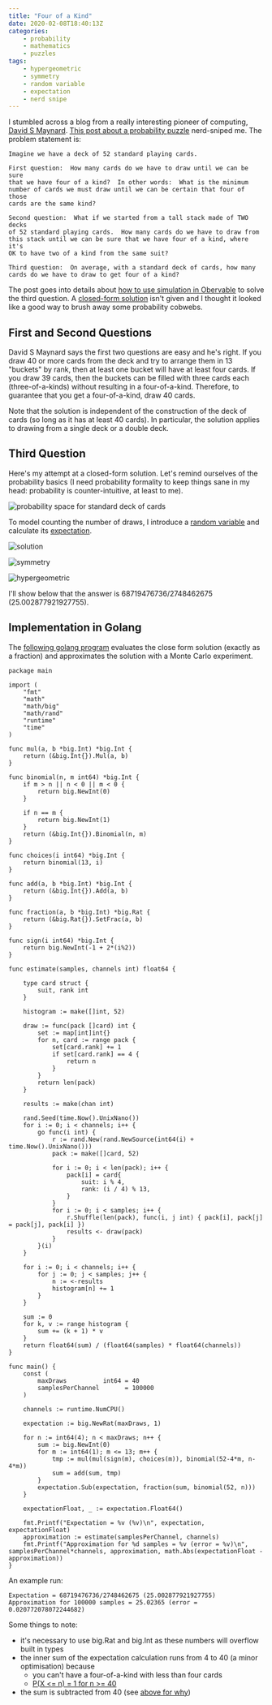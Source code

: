 ```yaml
---
title: "Four of a Kind"
date: 2020-02-08T18:40:13Z
categories:
    - probability
    - mathematics
    - puzzles
tags:
    - hypergeometric
    - symmetry
    - random variable
    - expectation
    - nerd snipe
---
```


I stumbled across a blog from a really interesting pioneer of computing, [David S Maynard](https://www.software-artist.com/). [This post about a probability puzzle](https://www.software-artist.com/joy-of-coding-observable/) nerd-sniped me. The problem statement is:

```
Imagine we have a deck of 52 standard playing cards.

First question:  How many cards do we have to draw until we can be sure
that we have four of a kind?  In other words:  What is the minimum
number of cards we must draw until we can be certain that four of those
cards are the same kind?

Second question:  What if we started from a tall stack made of TWO decks
of 52 standard playing cards.  How many cards do we have to draw from
this stack until we can be sure that we have four of a kind, where it's
OK to have two of a kind from the same suit?

Third question:  On average, with a standard deck of cards, how many
cards do we have to draw to get four of a kind?
```

The post goes into details about [how to use simulation in Obervable](https://observablehq.com/@dmaynard/tickler-puzzle-four-of-a-kind) to solve the third question. A [closed-form solution](https://en.wikipedia.org/wiki/Closed-form_expression) isn't given and I thought it looked like a good way to brush away some probability cobwebs.

## First and Second Questions

David S Maynard says the first two questions are easy and he's right. If you draw 40 or more cards from the deck and try to arrange them in 13 "buckets" by rank, then at least one bucket will have at least four cards. If you draw 39 cards, then the buckets can be filled with three cards each (three-of-a-kinds) without resulting in a four-of-a-kind. Therefore,
to guarantee that you get a four-of-a-kind, draw 40 cards.

Note that the solution is independent of the construction of the deck of cards (so long as it has at least 40 cards). In particular, the solution applies to drawing from a single deck or a double deck.

## Third Question

Here's my attempt at a closed-form solution. Let's remind ourselves of the probability basics (I need probability formality to keep things sane in my head: probability is counter-intuitive, at least to me).

![probability space for standard deck of cards](/images/fourok/prob-space.svg#center)

To model counting the number of draws, I introduce a [random variable](https://en.wikipedia.org/wiki/Random_variable) and calculate its [expectation](https://en.wikipedia.org/wiki/Expected_value).

![solution](/images/fourok/soln.svg#center)

![symmetry](/images/fourok/symmetry.svg#center)

![hypergeometric](/images/fourok/hypergeometric.svg#center)

I'll show below that the answer is 68719476736/2748462675 (25.002877921927755).

## Implementation in Golang

The [following golang program](https://play.golang.org/p/ZeYQwya_VLr) evaluates the close form solution (exactly as a fraction) and approximates the solution with a Monte Carlo experiment.

```golang
package main

import (
	"fmt"
	"math"
	"math/big"
	"math/rand"
	"runtime"
	"time"
)

func mul(a, b *big.Int) *big.Int {
	return (&big.Int{}).Mul(a, b)
}

func binomial(n, m int64) *big.Int {
	if m > n || n < 0 || m < 0 {
		return big.NewInt(0)
	}

	if n == m {
		return big.NewInt(1)
	}
	return (&big.Int{}).Binomial(n, m)
}

func choices(i int64) *big.Int {
	return binomial(13, i)
}

func add(a, b *big.Int) *big.Int {
	return (&big.Int{}).Add(a, b)
}

func fraction(a, b *big.Int) *big.Rat {
	return (&big.Rat{}).SetFrac(a, b)
}

func sign(i int64) *big.Int {
	return big.NewInt(-1 + 2*(i%2))
}

func estimate(samples, channels int) float64 {

	type card struct {
		suit, rank int
	}

	histogram := make([]int, 52)

	draw := func(pack []card) int {
		set := map[int]int{}
		for n, card := range pack {
			set[card.rank] += 1
			if set[card.rank] == 4 {
				return n
			}
		}
		return len(pack)
	}

	results := make(chan int)

	rand.Seed(time.Now().UnixNano())
	for i := 0; i < channels; i++ {
		go func(i int) {
			r := rand.New(rand.NewSource(int64(i) + time.Now().UnixNano()))
			pack := make([]card, 52)

			for i := 0; i < len(pack); i++ {
				pack[i] = card{
					suit: i % 4,
					rank: (i / 4) % 13,
				}
			}
			for i := 0; i < samples; i++ {
				r.Shuffle(len(pack), func(i, j int) { pack[i], pack[j] = pack[j], pack[i] })
				results <- draw(pack)
			}
		}(i)
	}

	for i := 0; i < channels; i++ {
		for j := 0; j < samples; j++ {
			n := <-results
			histogram[n] += 1
		}
	}

	sum := 0
	for k, v := range histogram {
		sum += (k + 1) * v
	}
	return float64(sum) / (float64(samples) * float64(channels))
}

func main() {
	const (
		maxDraws          int64 = 40
		samplesPerChannel       = 100000
	)

	channels := runtime.NumCPU()

	expectation := big.NewRat(maxDraws, 1)

	for n := int64(4); n < maxDraws; n++ {
		sum := big.NewInt(0)
		for m := int64(1); m <= 13; m++ {
			tmp := mul(mul(sign(m), choices(m)), binomial(52-4*m, n-4*m))
			sum = add(sum, tmp)
		}
		expectation.Sub(expectation, fraction(sum, binomial(52, n)))
    }
    
    expectationFloat, _ := expectation.Float64()

	fmt.Printf("Expectation = %v (%v)\n", expectation, expectationFloat)
	approximation := estimate(samplesPerChannel, channels)
	fmt.Printf("Approximation for %d samples = %v (error = %v)\n", samplesPerChannel*channels, approximation, math.Abs(expectationFloat - approximation))
}
```

An example run:

```
Expectation = 68719476736/2748462675 (25.002877921927755)
Approximation for 100000 samples = 25.02365 (error = 0.020772078072244682)
```

Some things to note:

* it's necessary to use big.Rat and big.Int as these numbers will overflow built in types
* the inner sum of the expectation calculation runs from 4 to 40 (a minor optimisation) because
  * you can't have a four-of-a-kind with less than four cards
  * [P(X <= n) = 1 for n >= 40](#first-and-second-questions)
* the sum is subtracted from 40 (see [above for why](#first-and-second-questions))







